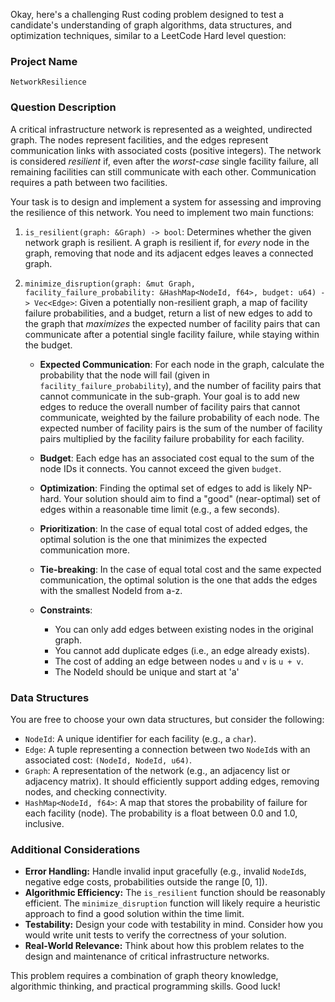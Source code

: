 Okay, here's a challenging Rust coding problem designed to test a candidate's understanding of graph algorithms, data structures, and optimization techniques, similar to a LeetCode Hard level question:

### Project Name

`NetworkResilience`

### Question Description

A critical infrastructure network is represented as a weighted, undirected graph.  The nodes represent facilities, and the edges represent communication links with associated costs (positive integers).  The network is considered *resilient* if, even after the *worst-case* single facility failure, all remaining facilities can still communicate with each other.  Communication requires a path between two facilities.

Your task is to design and implement a system for assessing and improving the resilience of this network.  You need to implement two main functions:

1.  `is_resilient(graph: &Graph) -> bool`: Determines whether the given network graph is resilient.  A graph is resilient if, for *every* node in the graph, removing that node and its adjacent edges leaves a connected graph.

2.  `minimize_disruption(graph: &mut Graph, facility_failure_probability: &HashMap<NodeId, f64>, budget: u64) -> Vec<Edge>`: Given a potentially non-resilient graph, a map of facility failure probabilities, and a budget, return a list of new edges to add to the graph that *maximizes* the expected number of facility pairs that can communicate after a potential single facility failure, while staying within the budget.

    *   **Expected Communication**: For each node in the graph, calculate the probability that the node will fail (given in `facility_failure_probability`), and the number of facility pairs that cannot communicate in the sub-graph. Your goal is to add new edges to reduce the overall number of facility pairs that cannot communicate, weighted by the failure probability of each node. The expected number of facility pairs is the sum of the number of facility pairs multiplied by the facility failure probability for each facility.
    *   **Budget**: Each edge has an associated cost equal to the sum of the node IDs it connects. You cannot exceed the given `budget`.
    *   **Optimization**:  Finding the optimal set of edges to add is likely NP-hard.  Your solution should aim to find a "good" (near-optimal) set of edges within a reasonable time limit (e.g., a few seconds).
    *   **Prioritization**: In the case of equal total cost of added edges, the optimal solution is the one that minimizes the expected communication more.
    *   **Tie-breaking**: In the case of equal total cost and the same expected communication, the optimal solution is the one that adds the edges with the smallest NodeId from a-z.

    *   **Constraints**:
        *   You can only add edges between existing nodes in the original graph.
        *   You cannot add duplicate edges (i.e., an edge already exists).
        *   The cost of adding an edge between nodes `u` and `v` is `u + v`.
        *   The NodeId should be unique and start at 'a'

### Data Structures

You are free to choose your own data structures, but consider the following:

*   `NodeId`: A unique identifier for each facility (e.g., a `char`).
*   `Edge`: A tuple representing a connection between two `NodeId`s with an associated cost: `(NodeId, NodeId, u64)`.
*   `Graph`: A representation of the network (e.g., an adjacency list or adjacency matrix). It should efficiently support adding edges, removing nodes, and checking connectivity.
*   `HashMap<NodeId, f64>`: A map that stores the probability of failure for each facility (node). The probability is a float between 0.0 and 1.0, inclusive.

### Additional Considerations

*   **Error Handling:**  Handle invalid input gracefully (e.g., invalid `NodeId`s, negative edge costs, probabilities outside the range \[0, 1]).
*   **Algorithmic Efficiency:**  The `is_resilient` function should be reasonably efficient. The `minimize_disruption` function will likely require a heuristic approach to find a good solution within the time limit.
*   **Testability:**  Design your code with testability in mind.  Consider how you would write unit tests to verify the correctness of your solution.
*   **Real-World Relevance:** Think about how this problem relates to the design and maintenance of critical infrastructure networks.

This problem requires a combination of graph theory knowledge, algorithmic thinking, and practical programming skills. Good luck!
